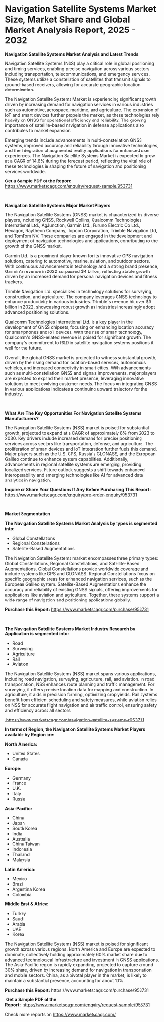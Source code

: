 <p><h1>Navigation Satellite Systems Market Size, Market Share and Global Market Analysis Report, 2025 - 2032</h1></p><p><strong>Navigation Satellite Systems Market Analysis and Latest Trends</strong></p>
<p><p>Navigation Satellite Systems (NSS) play a critical role in global positioning and timing services, enabling precise navigation across various sectors including transportation, telecommunications, and emergency services. These systems utilize a constellation of satellites that transmit signals to ground-based receivers, allowing for accurate geographic location determination.</p><p>The Navigation Satellite Systems Market is experiencing significant growth driven by increasing demand for navigation services in various industries such as automotive, aerospace, maritime, and agriculture. The expansion of IoT and smart devices further propels the market, as these technologies rely heavily on GNSS for operational efficiency and reliability. The growing importance of satellite-based navigation in defense applications also contributes to market expansion.</p><p>Emerging trends include advancements in multi-constellation GNSS systems, improved accuracy and reliability through innovative technologies, and the integration of augmented reality applications for enhanced user experiences. The Navigation Satellite Systems Market is expected to grow at a CAGR of 14.6% during the forecast period, reflecting the vital role of these technologies in shaping the future of navigation and positioning services worldwide.</p></p>
<p><strong>Get a Sample PDF of the Report:&nbsp;</strong> <a href="https://www.marketscagr.com/enquiry/request-sample/953731?utm_campaign=2116&utm_medium=2&utm_source=Github&utm_content=ia&utm_term=07032025&utm_id=navigation-satellite-systems">https://www.marketscagr.com/enquiry/request-sample/953731</a></p>
<p>&nbsp;</p>
<p><strong>Navigation Satellite Systems Major Market Players</strong></p>
<p><p>The Navigation Satellite Systems (GNSS) market is characterized by diverse players, including GNSS, Rockwell Collins, Qualcomm Technologies International Ltd., AgJunction, Garmin Ltd., Furuno Electric Co Ltd., Hexagon, Raytheon Company, Topcon Corporation, Trimble Navigation Ltd, and TomTom NV. These companies are engaged in the development and deployment of navigation technologies and applications, contributing to the growth of the GNSS market.</p><p>Garmin Ltd. is a prominent player known for its innovative GPS navigation solutions, catering to automotive, marine, aviation, and outdoor sectors. With continuous advancements in technology and a strong brand presence, Garmin's revenue in 2022 surpassed $4 billion, reflecting stable growth driven by an increased demand for personal navigation devices and fitness trackers.</p><p>Trimble Navigation Ltd. specializes in technology solutions for surveying, construction, and agriculture. The company leverages GNSS technology to enhance productivity in various industries. Trimble's revenue hit over $3 billion in 2022, showcasing robust growth as industries increasingly adopt advanced positioning solutions.</p><p>Qualcomm Technologies International Ltd. is a key player in the development of GNSS chipsets, focusing on enhancing location accuracy for smartphones and IoT devices. With the rise of smart technology, Qualcomm's GNSS-related revenue is poised for significant growth. The company's commitment to R&D in satellite navigation systems positions it well for the future.</p><p>Overall, the global GNSS market is projected to witness substantial growth, driven by the rising demand for location-based services, autonomous vehicles, and increased connectivity in smart cities. With advancements such as multi-constellation GNSS and signals improvements, major players are expected to expand their market presence, leveraging innovative solutions to meet evolving customer needs. The focus on integrating GNSS in various applications indicates a continuing upward trajectory for the industry.</p></p>
<p>&nbsp;</p>
<p><strong>What Are The Key Opportunities For Navigation Satellite Systems Manufacturers?</strong></p>
<p><p>The Navigation Satellite Systems (NSS) market is poised for substantial growth, projected to expand at a CAGR of approximately 8% from 2023 to 2030. Key drivers include increased demand for precise positioning services across sectors like transportation, defense, and agriculture. The proliferation of smart devices and IoT integration further fuels this demand. Major players such as the U.S. GPS, Russia's GLONASS, and the European Galileo continue to enhance system capabilities. Additionally, advancements in regional satellite systems are emerging, providing localized services. Future outlook suggests a shift towards enhanced interoperability and emerging technologies like AI for advanced data analytics in navigation.</p></p>
<p><strong>Inquire or Share Your Questions If Any Before Purchasing This Report:</strong> <a href="https://www.marketscagr.com/enquiry/pre-order-enquiry/953731?utm_campaign=2116&utm_medium=2&utm_source=Github&utm_content=ia&utm_term=07032025&utm_id=navigation-satellite-systems">https://www.marketscagr.com/enquiry/pre-order-enquiry/953731</a></p>
<p>&nbsp;</p>
<p><strong>Market Segmentation</strong></p>
<p><strong>The Navigation Satellite Systems Market Analysis by types is segmented into:</strong></p>
<p><ul><li>Global Constellations</li><li>Regional Constellations</li><li>Satellite-Based Augmentations</li></ul></p>
<p><p>The Navigation Satellite Systems market encompasses three primary types: Global Constellations, Regional Constellations, and Satellite-Based Augmentations. Global Constellations provide worldwide coverage and include systems like GPS and GLONASS. Regional Constellations focus on specific geographic areas for enhanced navigation services, such as the European Galileo system. Satellite-Based Augmentations enhance the accuracy and reliability of existing GNSS signals, offering improvements for applications like aviation and agriculture. Together, these systems support a wide range of navigation and positioning applications globally.</p></p>
<p><strong>Purchase this Report:&nbsp;</strong><a href="https://www.marketscagr.com/purchase/953731?utm_campaign=2116&utm_medium=2&utm_source=Github&utm_content=ia&utm_term=07032025&utm_id=navigation-satellite-systems">https://www.marketscagr.com/purchase/953731</a></p>
<p>&nbsp;</p>
<p><strong>The Navigation Satellite Systems Market Industry Research by Application is segmented into:</strong></p>
<p><ul><li>Road</li><li>Surveying</li><li>Agriculture</li><li>Rail</li><li>Aviation</li></ul></p>
<p><p>The Navigation Satellite Systems (NSS) market spans various applications, including road navigation, surveying, agriculture, rail, and aviation. In road transportation, NSS enhances route planning and traffic management. For surveying, it offers precise location data for mapping and construction. In agriculture, it aids in precision farming, optimizing crop yields. Rail systems benefit from efficient scheduling and safety measures, while aviation relies on NSS for accurate flight navigation and air traffic control, ensuring safety and efficiency across all sectors.</p></p>
<p><a href="https://www.marketscagr.com/navigation-satellite-systems-r953731?utm_campaign=2116&utm_medium=2&utm_source=Github&utm_content=ia&utm_term=07032025&utm_id=navigation-satellite-systems">&nbsp;https://www.marketscagr.com/navigation-satellite-systems-r953731</a></p>
<p><strong>In terms of Region, the Navigation Satellite Systems Market Players available by Region are:</strong></p>
<p>
    <p> <strong> North America: </strong>
        <ul>
            <li>United States</li>
            <li>Canada</li>
        </ul>
        </p> 
    <p> <strong> Europe: </strong>
        <ul>
            <li>Germany</li>
            <li>France</li>
            <li>U.K.</li>
            <li>Italy</li>
            <li>Russia</li>
        </ul>
        </p> 
    <p> <strong> Asia-Pacific: </strong>
        <ul>
            <li>China</li>
            <li>Japan</li>
            <li>South Korea</li>
            <li>India</li>
            <li>Australia</li>
            <li>China Taiwan</li>
            <li>Indonesia</li>
            <li>Thailand</li>
            <li>Malaysia</li>
        </ul>
        </p> 
    <p> <strong> Latin America: </strong>
        <ul>
            <li>Mexico</li>
            <li>Brazil</li>
            <li>Argentina Korea</li>
            <li>Colombia</li>
        </ul>
        </p> 
    <p> <strong> Middle East & Africa: </strong>
        <ul>
            <li>Turkey</li>
            <li>Saudi</li>
            <li>Arabia</li>
            <li>UAE</li>
            <li>Korea</li>
        </ul>
    </p>
    </p>
<p><p>The Navigation Satellite Systems (NSS) market is poised for significant growth across various regions. North America and Europe are expected to dominate, collectively holding approximately 60% market share due to advanced technological infrastructure and investment in GNSS applications. The Asia-Pacific region is rapidly expanding, projected to capture around 30% share, driven by increasing demand for navigation in transportation and mobile sectors. China, as a pivotal player in the market, is likely to maintain a substantial presence, accounting for about 10%.</p></p>
<p><strong>Purchase this Report: </strong><a href="https://www.marketscagr.com/purchase/953731?utm_campaign=2116&utm_medium=2&utm_source=Github&utm_content=ia&utm_term=07032025&utm_id=navigation-satellite-systems">https://www.marketscagr.com/purchase/953731</a></p>
<p>&nbsp;<strong>Get a Sample PDF of the Report:&nbsp;&nbsp;</strong><a href="https://www.marketscagr.com/enquiry/request-sample/953731?utm_campaign=2116&utm_medium=2&utm_source=Github&utm_content=ia&utm_term=07032025&utm_id=navigation-satellite-systems">https://www.marketscagr.com/enquiry/request-sample/953731</a></p>
<p><strong></strong></p>
<p>Check more reports on <a href="https://www.marketscagr.com/?utm_campaign=2116&utm_medium=2&utm_source=Github&utm_content=ia&utm_term=07032025&utm_id=navigation-satellite-systems">https://www.marketscagr.com/</a></p>